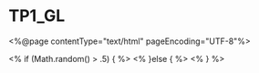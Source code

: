 # TP1_GL
<%@page	contentType="text/html"	pageEncoding="UTF-8"%>
<!DOCTYPE	html>
<html>
				<head>
								<meta	http-equiv="Content-Type"	content="text/html;	charset=UTF-8">
								<title>JSP	Page</title>
				</head>
				<body>
								<%	if	(Math.random()	>	.5)	{	%>
		<jsp:forward	page="Fibonacci.jsp"/>
<%	}else	{	%>
<jsp:forward	page="Factorielle.jsp"/>
<%	}	%>
				</body>
</html>

